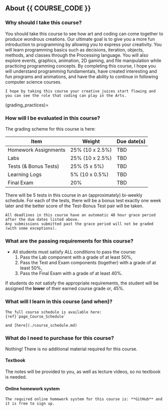 ## About {{ COURSE_CODE }}

### Why should I take this course?

You should take this course to see how art and coding can come together to produce wondrous creations.
Our ultimate goal is to give you a more fun introduction to programming by allowing you to express your creativity.
You will learn programming basics such as decisions, iteration, objects, methods, and classes through the Processing language.
You will also explore events, graphics, animation, 2D gaming, and file manipulation while practicing programming concepts.
By completing this course, I hope you will understand programming fundamentals, have created interesting and fun programs and animations, and have the ability to continue in following computer science courses.

```{tip}
I hope by taking this course your creative juices start flowing and you can see the role that coding can play in the Arts.
```

(grading_practices)=
### How will I be evaluated in this course?

The grading scheme for this course is here:

| Item                  | Weight          | Due date(s) |
|-----------------------|-----------------|-------------|
| Homework Assignments  | 25% (10 x 2.5%) | TBD         |
| Labs                  | 25% (10 x 2.5%) | TBD         |
| Tests (& Bonus Tests) | 25% (5 x 5%)    | TBD         |
| Learning Logs         | 5% (10 x 0.5%)  | TBD         |
| Final Exam            | 20%             | TBD         |

There will be 5 tests in this course in an (approximately) bi-weekly schedule.
For each of the tests, there will be a bonus test exactly one week later and the better score of the Test-Bonus Test pair will be taken.

```{attention} 
All deadlines in this course have an automatic 48 hour grace period after the due dates listed above.
Any submissions submitted past the grace period will not be graded (with some exceptions).
```

### What are the passing requirements for this course?

- All students must satisfy ALL conditions to pass the course:
    1. Pass the Lab component with a grade of at least 50%,
    1. Pass the Test and Exam components (together) with a grade of at least 50%,
    1. Pass the Final Exam with a grade of at least 40%.

If students do not satisfy the appropriate requirements, the student will be assigned the **lower** of their earned course grade or, 45%.

### What will I learn in this course (and when)?
<!-- 
1. Pellentesque pellentesque ut arcu vel sagittis.
1. Sed faucibus at ipsum pharetra euismod.
1. Interdum et malesuada fames ac ante ipsum primis in faucibus.
1. Vivamus pharetra pretium dui, nec semper enim vehicula nec.
1. Quisque vel odio dui. Aenean ullamcorper arcu sit amet gravida dapibus. -->

```{tip}
The full course schedule is available here: {ref}`page_Course_Schedule`

and [here](./course_schedule.md)
```
### What do I need to purchase for this course?

Nothing! There is no additional material required for this course. 

#### Textbook

The notes will be provided to you, as well as lecture videos, so no textbook is needed.

#### Online homework system

```{tip}
The required online homework system for this course is: **GitHub** and it is free to sign up.
```